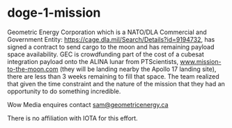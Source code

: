 # doge-1-mission

Geometric Energy Corporation which is a NATO/DLA Commercial and Government Entity: https://cage.dla.mil/Search/Details?id=9194732, has signed a contract to send cargo to the moon and has remaining payload space availability. GEC is crowdfunding part of the cost of a cubesat integration payload onto the ALINA lunar from PTScientists, www.mission-to-the-moon.com (they will be landing nearby the Apollo 17 landing site), there are less than 3 weeks remaining to fill that space. The team realized that given the time constraint and the nature of the mission that they had an opportunity to do something incredible.

Wow
Media enquires contact
sam@geometricenergy.ca

There is no affiliation with IOTA for this effort.
